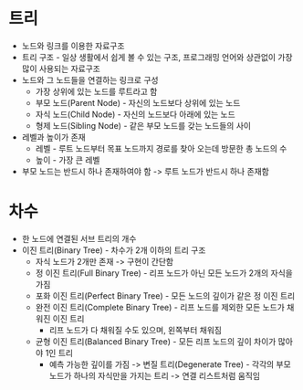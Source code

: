 # 트리
* 노드와 링크를 이용한 자료구조
* 트리 구조 - 일상 생활에서 쉽게 볼 수 있는 구조, 프로그래밍 언어와 상관없이 가장 많이 사용되는 자료구조
* 노드와 그 노드들을 연결하는 링크로 구성
  * 가장 상위에 있는 노드를 루트라고 함
  * 부모 노드(Parent Node) - 자신의 노드보다 상위에 있는 노드
  * 자식 노드(Child Node) - 자신의 노드보다 아래에 있는 노드
  * 형제 노드(Sibling Node) - 같은 부모 노드를 갖는 노드들의 사이
* 레벨과 높이가 존재
  * 레벨 - 루트 노드부터 목표 노드까지 경로를 찾아 오는데 방문한 총 노드의 수
  * 높이 - 가장 큰 레벨
* 부모 노드는 반드시 하나 존재하여야 함 -> 루트 노드가 반드시 하나 존재함
# 차수
  * 한 노드에 연결된 서브 트리의 개수
  * 이진 트리(Binary Tree) - 차수가 2개 이하의 트리 구조
    * 자식 노드가 2개만 존재 -> 구현이 간단함
    * 정 이진 트리(Full Binary Tree) - 리프 노드가 아닌 모든 노드가 2개의 자식을 가짐
    * 포화 이진 트리(Perfect Binary Tree) - 모든 노드의 깊이가 같은 정 이진 트리
    * 완전 이진 트리(Complete Binary Tree) - 리프 노드를 제외한 모든 노드가 채워진 이진 트리
      * 리프 노드가 다 채워질 수도 있으며, 왼쪽부터 채워짐
    * 균형 이진 트리(Balanced Binary Tree) - 모든 리프 노드의 깊이 차이가 많아야 1인 트리
      * 예측 가능한 깊이를 가짐 -> 변질 트리(Degenerate Tree) - 각각의 부모 노드가 하나의 자식만을 가지는 트리 -> 연결 리스트처럼 움직임

